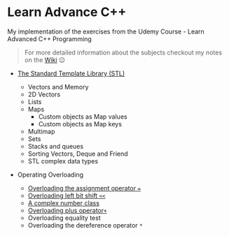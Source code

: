 # Learn Advance C++
My implementation of the exercises from the Udemy Course - Learn Advanced C++ Programming

> For more detailed information about the subjects checkout my notes on the [Wiki](https://github.com/JoanaMota/LearnCPP/wiki) :wink:

- [The Standard Template Library (STL)](https://github.com/JoanaMota/LearnCPP/wiki/The-Standard-Template-Library-(STL))
    - Vectors and Memory
    - 2D Vectors
    - Lists
    - Maps
        - Custom objects as Map values
        - Custom objects as Map keys
    - Multimap
    - Sets
    - Stacks and queues
    - Sorting Vectors, Deque and Friend
    - STL complex data types

- Operating Overloading
    - [Overloading the assignment operator `=`](https://github.com/JoanaMota/LearnCPP/wiki/Assignment-Operator-Overloading)
    - [Overloading left bit shift `<<`](https://github.com/JoanaMota/LearnCPP/wiki/Left-Bit-Shift-Overloading)
    - [A complex number class](https://github.com/JoanaMota/LearnCPP/wiki/Complex-Number-Class)
    - [Overloading plus operator`+`](https://github.com/JoanaMota/LearnCPP/wiki/Plus-Operator-Overloading)
    - Overloading equality test
    - Overloading the dereference operator `*`
